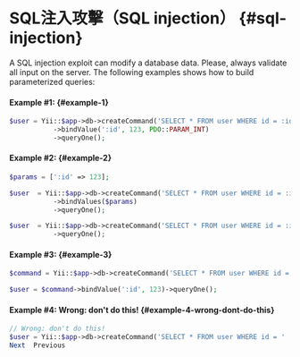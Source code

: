 # SQL注入攻擊（SQL injection） {#sql-injection}

A SQL injection exploit can modify a database data. Please, always validate all input on the server. The following examples shows how to build parameterized queries:

#### Example \#1: {#example-1}

```php
$user = Yii::$app->db->createCommand('SELECT * FROM user WHERE id = :id')
           ->bindValue(':id', 123, PDO::PARAM_INT)
           ->queryOne();
```

#### Example \#2: {#example-2}

```php
$params = [':id' => 123];

$user  = Yii::$app->db->createCommand('SELECT * FROM user WHERE id = :id')
           ->bindValues($params)
           ->queryOne();

$user  = Yii::$app->db->createCommand('SELECT * FROM user WHERE id = :id', $params)
           ->queryOne();
```

#### Example \#3: {#example-3}

```php
$command = Yii::$app->db->createCommand('SELECT * FROM user WHERE id = :id');

$user = $command->bindValue(':id', 123)->queryOne();
```

#### Example \#4: Wrong: don't do this! {#example-4-wrong-dont-do-this}

```php
// Wrong: don't do this!
$user = Yii::$app->db->createCommand('SELECT * FROM user WHERE id = ' . $_GET['id'])->queryOne();
Next  Previous
```



